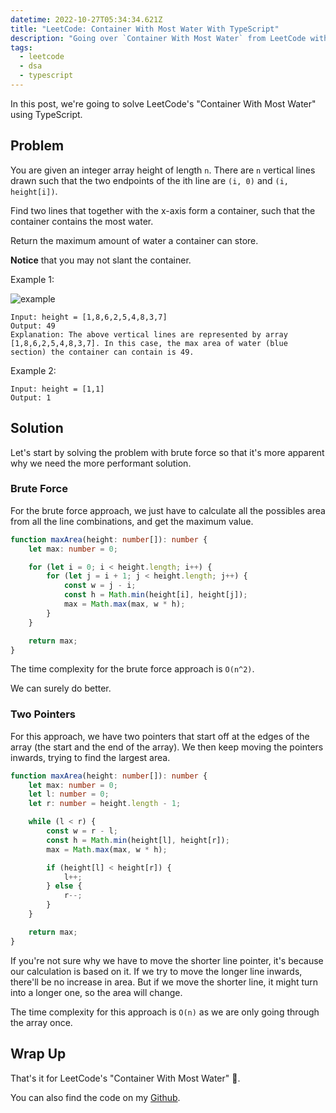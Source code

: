 ```yaml
---
datetime: 2022-10-27T05:34:34.621Z
title: "LeetCode: Container With Most Water With TypeScript"
description: "Going over `Container With Most Water` from LeetCode with TypeScript."
tags:
  - leetcode
  - dsa
  - typescript
---
```


In this post, we're going to solve LeetCode's "Container With Most Water" using TypeScript.

## Problem

You are given an integer array height of length `n`. There are `n` vertical lines drawn such that the two endpoints of the ith line are `(i, 0)` and `(i, height[i])`.

Find two lines that together with the x-axis form a container, such that the container contains the most water.

Return the maximum amount of water a container can store.

**Notice** that you may not slant the container.

Example 1:

![example](~/assets/lc11-water-container.jpg)

```
Input: height = [1,8,6,2,5,4,8,3,7]
Output: 49
Explanation: The above vertical lines are represented by array [1,8,6,2,5,4,8,3,7]. In this case, the max area of water (blue section) the container can contain is 49.
```

Example 2:

```
Input: height = [1,1]
Output: 1
```

## Solution

Let's start by solving the problem with brute force so that it's more apparent why we need the more performant solution.

### Brute Force

For the brute force approach, we just have to calculate all the possibles area from all the line combinations, and get the maximum value.

```ts
function maxArea(height: number[]): number {
	let max: number = 0;

	for (let i = 0; i < height.length; i++) {
		for (let j = i + 1; j < height.length; j++) {
			const w = j - i;
			const h = Math.min(height[i], height[j]);
			max = Math.max(max, w * h);
		}
	}

	return max;
}
```

The time complexity for the brute force approach is `O(n^2)`.

We can surely do better.

### Two Pointers

For this approach, we have two pointers that start off at the edges of the array (the start and the end of the array). We then keep moving the pointers inwards, trying to find the largest area.

```ts
function maxArea(height: number[]): number {
	let max: number = 0;
	let l: number = 0;
	let r: number = height.length - 1;

	while (l < r) {
		const w = r - l;
		const h = Math.min(height[l], height[r]);
		max = Math.max(max, w * h);

		if (height[l] < height[r]) {
			l++;
		} else {
			r--;
		}
	}

	return max;
}
```

If you're not sure why we have to move the shorter line pointer, it's because our calculation is based on it. If we try to move the longer line inwards, there'll be no increase in area. But if we move the shorter line, it might turn into a longer one, so the area will change.

The time complexity for this approach is `O(n)` as we are only going through the array once.

## Wrap Up

That's it for LeetCode's "Container With Most Water" 🎉.

You can also find the code on my [Github](https://github.com/tanerijun/ts-leetcode).
